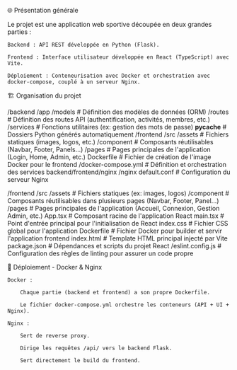 🌐 Présentation générale

Le projet est une application web sportive découpée en deux grandes parties :

    Backend : API REST développée en Python (Flask).

    Frontend : Interface utilisateur développée en React (TypeScript) avec Vite.

    Déploiement : Conteneurisation avec Docker et orchestration avec docker-compose, couplé à un serveur Nginx.


🏗️ Organisation du projet

/backend
    /app
        /models         # Définition des modèles de données (ORM)
        /routes         # Définition des routes API (authentification, activités, membres, etc.)
        /services       # Fonctions utilitaires (ex: gestion des mots de passe)
    __pycache__         # Dossiers Python générés automatiquement
/frontend
    /src
        /assets         # Fichiers statiques (images, logos, etc.)
        /component      # Composants réutilisables (Navbar, Footer, Panels...)
        /pages          # Pages principales de l'application (Login, Home, Admin, etc.)
    Dockerfile          # Fichier de création de l'image Docker pour le frontend
/docker-compose.yml     # Définition et orchestration des services backend/frontend/nginx
/nginx
    default.conf        # Configuration du serveur Nginx


/frontend
    /src
        /assets         # Fichiers statiques (ex: images, logos)
        /component      # Composants réutilisables dans plusieurs pages (Navbar, Footer, Panel...)
        /pages          # Pages principales de l'application (Accueil, Connexion, Gestion Admin, etc.)
        App.tsx         # Composant racine de l'application React
        main.tsx        # Point d'entrée principal pour l'initialisation de React
        index.css       # Fichier CSS global pour l'application
    Dockerfile          # Fichier Docker pour builder et servir l'application frontend
    index.html          # Template HTML principal injecté par Vite
    package.json        # Dépendances et scripts du projet React
/eslint.config.js       # Configuration des règles de linting pour assurer un code propre



🐳 Déploiement - Docker & Nginx

    Docker :

        Chaque partie (backend et frontend) a son propre Dockerfile.

        Le fichier docker-compose.yml orchestre les conteneurs (API + UI + Nginx).

    Nginx :

        Sert de reverse proxy.

        Dirige les requêtes /api/ vers le backend Flask.

        Sert directement le build du frontend.

